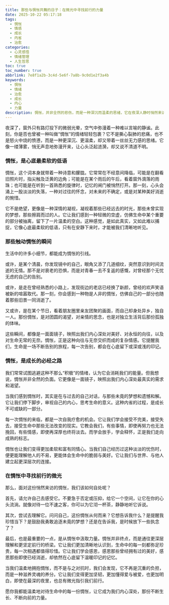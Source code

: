 ```yaml
---
title: 那些与惆怅共舞的日子：在微光中寻找前行的力量
date: 2025-10-22 05:17:18
tags:
  - 惆怅
  - 情感
  - 成长
  - 内省
  - 治愈
categories:
  - 心灵感悟
  - 情绪管理
  - 人生哲思
toc: true
toc_number: true
abbrlink: 7e8f1a2b-3c4d-5e6f-7a8b-9c0d1e2f3a4b
keywords:
  - 惆怅
  - 情绪
  - 治愈
  - 成长
  - 内心
  - 力量
description: 惆怅，并非全然的悲伤，而是一种深沉而温柔的思绪，它在夜深人静时悄然来访，在旧物新景中轻轻触动心弦。这篇文章将带你走进惆怅的内心世界，探索它为何而来，如何与它共处，并最终从中汲取前行的力量。愿我们都能温柔地拥抱这份情绪，让它成为滋养灵魂的养分，而非沉重的负担。
---
```


夜深了，窗外只有路灯投下的微弱光晕，空气中弥漫着一种难以言喻的静谧。此刻，你是否也曾被一种叫做“惆怅”的情绪轻轻包裹？它不是撕心裂肺的悲痛，也不是怒火中烧的愤懑，而是一种更深沉、更温柔，却又带着一丝丝无力感的思绪。它像一缕薄雾，悄无声息地弥漫开来，让心头泛起涟漪，却又说不清道不明。

### 惆怅，是心底最柔软的低语

惆怅，这个词本身就带着一种诗意和朦胧。它常常在不经意间降临，可能是在翻看旧照片时，指尖触及泛黄的边角；可能是在某个雨后的午后，看着窗外滴落的雨珠；也可能是在听到一首熟悉的旋律时，记忆的闸门被悄然打开。那一刻，心头会涌上一股淡淡的失落，一种对过往的怀念，对未来的不确定，或是对某种美好消逝的惋惜。

它不是绝望，更像是一种深情的凝视，凝视着那些已经远去的时光，那些未曾实现的梦想，那些擦肩而过的人。它让我们感到一种轻微的空虚，仿佛生命中某个重要的部分被抽离，留下了一片温柔的空白。这种感觉，是如此真实，又如此难以捕捉，它像心底最柔软的低语，只有在安静下来时，才能被我们清晰地听见。

### 那些触动惆怅的瞬间

生活中的许多小细节，都能成为惆怅的引线。

或许，是某个清晨，你发现镜中的自己，眼角又添了几道细纹，突然意识到时间流逝的无情。那不是对衰老的恐惧，而是对青春一去不复返的感慨，对曾经那个无忧无虑的自己的告别。

或许，是走在曾经熟悉的小路上，发现街边的老店已经换了新颜，曾经的欢声笑语被新的喧嚣取代。那一刻，你会感到一种物是人非的惆怅，仿佛自己的一部分也随着那些旧景一同消逝了。

又或许，是在某个节日，看着朋友圈里亲友团聚的画面，而自己却身处异乡，独自一人。那份惆怅，是对团圆的渴望，对亲情的思念，也是对独立生活背后那份孤独的体味。

这些瞬间，都像是一面面镜子，映照出我们内心深处对美好、对永恒的向往，以及对生命无常的无奈。惆怅，正是这种向往与无奈交织而成的复杂情感。它提醒我们，生命是一场不断告别的旅程，每一次告别，都会在心底留下或深或浅的印记。

### 惆怅，是成长的必经之路

我们常常试图逃避这种不那么“积极”的情绪，认为它会消耗我们的能量。但我想说，惆怅并非全然的负面。它更像是一面镜子，映照出我们内心深处最真实的需求和渴望。

当我们感到惆怅时，其实是在与过去的自己对话，与那些未竟的梦想和遗憾和解。它让我们停下脚步，审视自己的内心，思考生命的意义。这种内省的过程，是成长不可或缺的一部分。

每一次惆怅的来临，都是一次自我疗愈的机会。它让我们学会接受不完美，接受失去，接受生命中那些无法改变的现实。它教会我们，有些事情，即使再努力也无法挽回，有些情感，即使再深厚也终将淡去。而学会放手，学会释怀，正是我们走向成熟的标志。

惆怅也让我们变得更加柔软和富有同情心。当我们自己经历过这种淡淡的忧伤时，便更能理解他人的不易，更能体会生命中的脆弱与美好。它让我们与世界、与他人建立起更深层次的连接。

### 在惆怅中寻找前行的微光

那么，面对这份悄然来访的惆怅，我们该如何自处呢？

首先，请允许自己去感受它。不要急于否定或压抑，给它一个空间，让它在你的心头流淌。就像对待一位不速之客，你可以为它沏一杯茶，静静地听它诉说。

其次，尝试去理解它。问问自己，这份惆怅从何而来？它想告诉我什么？是提醒我珍惜当下？是鼓励我勇敢追逐未竟的梦想？还是在告诉我，是时候放下一些执念了？

最后，也是最重要的一点，是从惆怅中汲取力量。惆怅并非终点，而是通往更深层理解和更坚定前行的桥梁。它让我们更加清晰地认识到，生命中的每一刻都弥足珍贵，每一次相遇都值得珍惜。它让我们学会感恩，感恩那些曾经拥有过的美好，感恩那些即使已经消逝，却依然在心底留下温暖印记的记忆。

当我们温柔地拥抱惆怅，而不是与之对抗时，我们会发现，它不再是沉重的负担，而是一种滋养灵魂的养分。它让我们变得更加坚韧，更加懂得爱与被爱，也更加明白，即使在最深的夜里，也总有微光指引我们前行。

愿你我都能温柔地对待生命中的每一份惆怅，让它成为我们内心深处，那份不断生长、不断向前的力量。